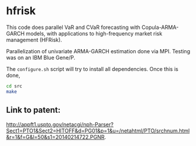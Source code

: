 # hfrisk

This code does parallel VaR and CVaR forecasting with Copula-ARMA-GARCH models, with applications to high-frequency market risk management (HFRisk).

Parallelization of univariate ARMA-GARCH estimation done via MPI. Testing was on an IBM Blue Gene/P.

The `configure.sh` script will try to install all dependencies. Once this is done,

```bash
cd src
make
```

## Link to patent:

http://appft1.uspto.gov/netacgi/nph-Parser?Sect1=PTO1&Sect2=HITOFF&d=PG01&p=1&u=/netahtml/PTO/srchnum.html&r=1&f=G&l=50&s1=20140214722.PGNR.

